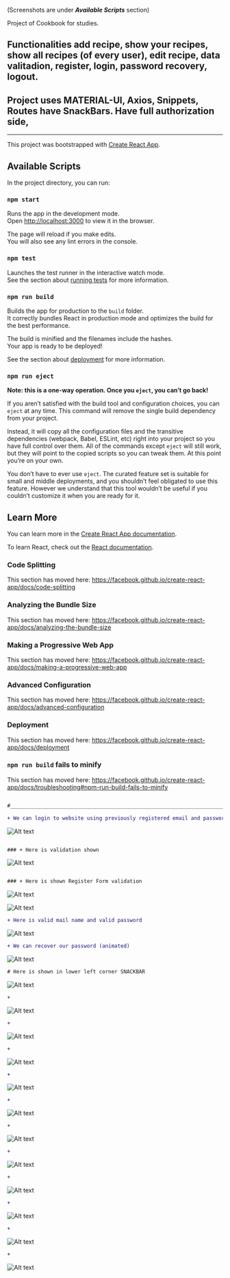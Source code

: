 (Screenshots are under **_Available Scripts_** section)

Project of Cookbook for studies.
## Functionalities add recipe, show your recipes, show all recipes (of every user), edit recipe, data valitadion, register, login, password recovery, logout.

## Project uses MATERIAL-UI, Axios, Snippets, Routes have SnackBars. Have full authorization side,
_________________________________________________________________________________

This project was bootstrapped with [Create React App](https://github.com/facebook/create-react-app).

## Available Scripts

In the project directory, you can run:

### `npm start`

Runs the app in the development mode.<br />
Open [http://localhost:3000](http://localhost:3000) to view it in the browser.

The page will reload if you make edits.<br />
You will also see any lint errors in the console.

### `npm test`

Launches the test runner in the interactive watch mode.<br />
See the section about [running tests](https://facebook.github.io/create-react-app/docs/running-tests) for more information.

### `npm run build`

Builds the app for production to the `build` folder.<br />
It correctly bundles React in production mode and optimizes the build for the best performance.

The build is minified and the filenames include the hashes.<br />
Your app is ready to be deployed!

See the section about [deployment](https://facebook.github.io/create-react-app/docs/deployment) for more information.

### `npm run eject`

**Note: this is a one-way operation. Once you `eject`, you can’t go back!**

If you aren’t satisfied with the build tool and configuration choices, you can `eject` at any time. This command will remove the single build dependency from your project.

Instead, it will copy all the configuration files and the transitive dependencies (webpack, Babel, ESLint, etc) right into your project so you have full control over them. All of the commands except `eject` will still work, but they will point to the copied scripts so you can tweak them. At this point you’re on your own.

You don’t have to ever use `eject`. The curated feature set is suitable for small and middle deployments, and you shouldn’t feel obligated to use this feature. However we understand that this tool wouldn’t be useful if you couldn’t customize it when you are ready for it.

## Learn More

You can learn more in the [Create React App documentation](https://facebook.github.io/create-react-app/docs/getting-started).

To learn React, check out the [React documentation](https://reactjs.org/).

### Code Splitting

This section has moved here: https://facebook.github.io/create-react-app/docs/code-splitting

### Analyzing the Bundle Size

This section has moved here: https://facebook.github.io/create-react-app/docs/analyzing-the-bundle-size

### Making a Progressive Web App

This section has moved here: https://facebook.github.io/create-react-app/docs/making-a-progressive-web-app

### Advanced Configuration

This section has moved here: https://facebook.github.io/create-react-app/docs/advanced-configuration

### Deployment

This section has moved here: https://facebook.github.io/create-react-app/docs/deployment

### `npm run build` fails to minify

This section has moved here: https://facebook.github.io/create-react-app/docs/troubleshooting#npm-run-build-fails-to-minify

```diff

#_________________________________________________________________________________________________________

+ We can login to website using previously registered email and password (Email must contain character, @, mail name, dot, domain | Password must be min. 8 character long)
```

![Alt text](/ScreenShots/1.jpg?raw=true "Title")
```diff

### + Here is validation shown

```

![Alt text](/ScreenShots/2.jpg?raw=true "Title")

```diff

### + Here is shown Register Form validation

```
![Alt text](/ScreenShots/3.jpg?raw=true "Title")


![Alt text](/ScreenShots/4.jpg?raw=true "Title")

```diff
+ Here is valid mail name and valid password 
```

![Alt text](/ScreenShots/5.jpg?raw=true "Title")

```diff
+ We can recover our password (animated)
```

![Alt text](/ScreenShots/6.jpg?raw=true "Title")

```diff
# Here is shown in lower left corner SNACKBAR
```

![Alt text](/ScreenShots/9.jpg?raw=true "Title")

```diff
+
```

![Alt text](/ScreenShots/7.jpg?raw=true "Title")

```diff
+
```

![Alt text](/ScreenShots/8.jpg?raw=true "Title")

```diff
+
```

![Alt text](/ScreenShots/10.jpg?raw=true "Title")

```diff
+
```

![Alt text](/ScreenShots/11.jpg?raw=true "Title")

```diff
+
```

![Alt text](/ScreenShots/12.jpg?raw=true "Title")

```diff
+
```

![Alt text](/ScreenShots/x1.jpg?raw=true "Title")

```diff
+
```

![Alt text](/ScreenShots/x2.jpg?raw=true "Title")

```diff
+
```

![Alt text](/ScreenShots/13.jpg?raw=true "Title")

```diff
+
```

![Alt text](/ScreenShots/14.jpg?raw=true "Title")

```diff
+
```

![Alt text](/ScreenShots/15.jpg?raw=true "Title")

```diff
+
```


![Alt text](/ScreenShots/x3.jpg?raw=true "Title")


